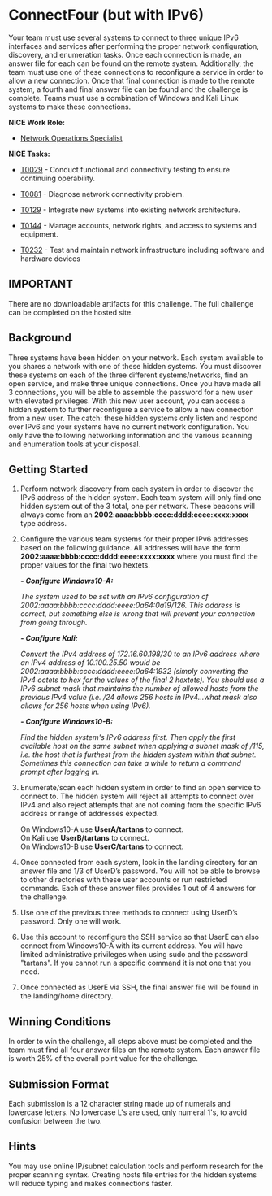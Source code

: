 # ConnectFour (but with IPv6)

Your team must use several systems to connect to three unique IPv6 interfaces and services after performing the proper network configuration, discovery, and enumeration tasks. Once each connection is made, an answer file for each can be found on the remote system. Additionally, the team must use one of these connections to reconfigure a service in order to allow a new connection. Once that final connection is made to the remote system, a fourth and final answer file can be found and the challenge is complete. Teams must use a combination of Windows and Kali Linux systems to make these connections.

**NICE Work Role:**
- [Network Operations Specialist](https://niccs.cisa.gov/workforce-development/nice-framework/workroles?name=Network+Operations+Specialist)

**NICE Tasks:**
- [T0029](https://niccs.cisa.gov/workforce-development/nice-framework/tasks?id=T0029&description=All) - Conduct functional and connectivity testing to ensure continuing operability.

- [T0081](https://niccs.cisa.gov/workforce-development/nice-framework/tasks?id=T0081&description=All) - Diagnose network connectivity problem.

- [T0129](https://niccs.cisa.gov/workforce-development/nice-framework/tasks?id=T0129&description=All) - Integrate new systems into existing network architecture.  

- [T0144](https://niccs.cisa.gov/workforce-development/nice-framework/tasks?id=T0144&description=All) - Manage accounts, network rights, and access to systems and equipment.

- [T0232](https://niccs.cisa.gov/workforce-development/nice-framework/tasks?id=T0232&description=All) - Test and maintain network infrastructure including software and hardware devices

## IMPORTANT
There are no downloadable artifacts for this challenge. The full challenge can be completed on the hosted site.

## Background
Three systems have been hidden on your network. Each system available to you shares a network with one of these hidden systems. You must discover these systems on each of the three different systems/networks, find an open service, and make three unique connections. Once you have made all 3 connections, you will be able to assemble the password for a new user with elevated privileges. With this new user account, you can access a hidden system to further reconfigure a service to allow a new connection from a new user. The catch: these hidden systems only listen and respond over IPv6 and your systems have no current network configuration. You only have the following networking information and the various scanning and enumeration tools at your disposal.

## Getting Started
1. Perform network discovery from each system in order to discover the IPv6 address of the hidden system. Each team system will only find one hidden system out of the 3 total, one per network. These beacons will always come from an **2002:aaaa:bbbb:cccc:dddd:eeee:xxxx:xxxx** type address.

2. Configure the various team systems for their proper IPv6 addresses based on the following guidance. All addresses will have the form **2002:aaaa:bbbb:cccc:dddd:eeee:xxxx:xxxx** where you must find the proper values for the final two hextets.
    
    ***- Configure Windows10-A:***
    
    *The system used to be set with an IPv6 configuration of 2002:aaaa:bbbb:cccc:dddd:eeee:0a64:0a19/126. This address is correct, but something else is wrong that will prevent your connection from going through.*
    
    ***- Configure Kali:***
    
    *Convert the IPv4 address of 172.16.60.198/30 to an IPv6 address where an IPv4 address of 10.100.25.50 would be 2002:aaaa:bbbb:cccc:dddd:eeee:0a64:1932 (simply converting the IPv4 octets to hex for the values of the final 2 hextets). You should use a IPv6 subnet mask that maintains the number of allowed hosts from the previous IPv4 value (i.e. /24 allows 256 hosts in IPv4…what mask also allows for 256 hosts when using IPv6).*
    
    ***- Configure Windows10-B:***
    
    *Find the hidden system's IPv6 address first. Then apply the first available host on the same subnet when applying a subnet mask of /115, i.e. the host that is furthest from the hidden system within that subnet. Sometimes this connection can take a while to return a command prompt after logging in.*


3. Enumerate/scan each hidden system in order to find an open service to connect to. The hidden system will reject all attempts to connect over IPv4 and also reject attempts that are not coming from the specific IPv6 address or range of addresses expected.
  	
    On Windows10-A use **UserA/tartans** to connect.  
    On Kali use **UserB/tartans** to connect.  
    On Windows10-B use **UserC/tartans** to connect.  
                  
4. Once connected from each system, look in the landing directory for an answer file and 1/3 of UserD’s password. You will not be able to browse to other directories with these user accounts or run restricted commands. Each of these answer files provides 1 out of 4 answers for the challenge.

5.	Use one of the previous three methods to connect using UserD’s password. Only one will work.

6.	Use this account to reconfigure the SSH service so that UserE can also connect from Windows10-A with its current address. You will have limited administrative privileges when using sudo and the password \"tartans\". If you cannot run a specific command it is not one that you need.

7.	Once connected as UserE via SSH, the final answer file will be found in the landing/home directory.

## Winning Conditions
In order to win the challenge, all steps above must be completed and the team must find all four answer files on the remote system. Each answer file is worth 25% of the overall point value for the challenge.

## Submission Format
Each submission is a 12 character string made up of numerals and lowercase letters. No lowercase L's are used, only numeral 1's, to avoid confusion between the two.

## Hints
You may use online IP/subnet calculation tools and perform research for the proper scanning syntax.
Creating hosts file entries for the hidden systems will reduce typing and makes connections faster.

